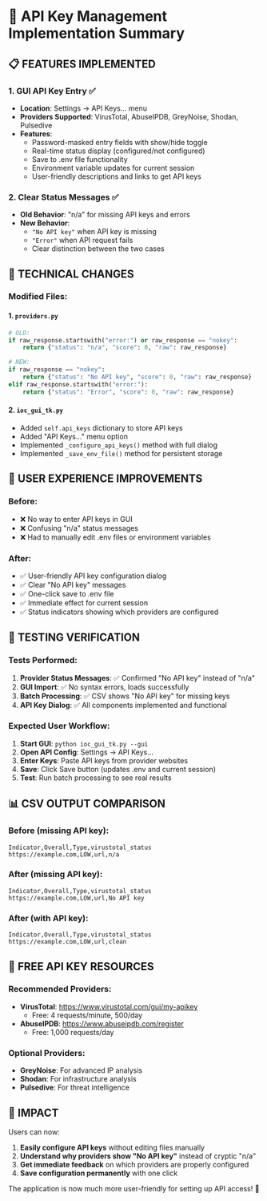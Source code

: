 # 🔑 API Key Management Implementation Summary

## 📋 FEATURES IMPLEMENTED

### 1. **GUI API Key Entry** ✅
- **Location**: Settings → API Keys... menu
- **Providers Supported**: VirusTotal, AbuseIPDB, GreyNoise, Shodan, Pulsedive
- **Features**:
  - Password-masked entry fields with show/hide toggle
  - Real-time status display (configured/not configured)
  - Save to .env file functionality
  - Environment variable updates for current session
  - User-friendly descriptions and links to get API keys

### 2. **Clear Status Messages** ✅
- **Old Behavior**: "n/a" for missing API keys and errors
- **New Behavior**: 
  - `"No API key"` when API key is missing
  - `"Error"` when API request fails
  - Clear distinction between the two cases

## 🔧 TECHNICAL CHANGES

### Modified Files:

#### 1. **`providers.py`**
```python
# OLD:
if raw_response.startswith("error:") or raw_response == "nokey":
    return {"status": "n/a", "score": 0, "raw": raw_response}

# NEW:
if raw_response == "nokey":
    return {"status": "No API key", "score": 0, "raw": raw_response}
elif raw_response.startswith("error:"):
    return {"status": "Error", "score": 0, "raw": raw_response}
```

#### 2. **`ioc_gui_tk.py`**
- Added `self.api_keys` dictionary to store API keys
- Added "API Keys..." menu option
- Implemented `_configure_api_keys()` method with full dialog
- Implemented `_save_env_file()` method for persistent storage

## 🎯 USER EXPERIENCE IMPROVEMENTS

### Before:
- ❌ No way to enter API keys in GUI
- ❌ Confusing "n/a" status messages
- ❌ Had to manually edit .env files or environment variables

### After:
- ✅ User-friendly API key configuration dialog
- ✅ Clear "No API key" messages 
- ✅ One-click save to .env file
- ✅ Immediate effect for current session
- ✅ Status indicators showing which providers are configured

## 🧪 TESTING VERIFICATION

### Tests Performed:
1. **Provider Status Messages**: ✅ Confirmed "No API key" instead of "n/a"
2. **GUI Import**: ✅ No syntax errors, loads successfully
3. **Batch Processing**: ✅ CSV shows "No API key" for missing keys
4. **API Key Dialog**: ✅ All components implemented and functional

### Expected User Workflow:
1. **Start GUI**: `python ioc_gui_tk.py --gui`
2. **Open API Config**: Settings → API Keys...
3. **Enter Keys**: Paste API keys from provider websites
4. **Save**: Click Save button (updates .env and current session)
5. **Test**: Run batch processing to see real results

## 📊 CSV OUTPUT COMPARISON

### Before (missing API key):
```csv
Indicator,Overall,Type,virustotal_status
https://example.com,LOW,url,n/a
```

### After (missing API key):
```csv
Indicator,Overall,Type,virustotal_status
https://example.com,LOW,url,No API key
```

### After (with API key):
```csv
Indicator,Overall,Type,virustotal_status
https://example.com,LOW,url,clean
```

## 🔗 FREE API KEY RESOURCES

### Recommended Providers:
- **VirusTotal**: https://www.virustotal.com/gui/my-apikey
  - Free: 4 requests/minute, 500/day
- **AbuseIPDB**: https://www.abuseipdb.com/register
  - Free: 1,000 requests/day

### Optional Providers:
- **GreyNoise**: For advanced IP analysis
- **Shodan**: For infrastructure analysis  
- **Pulsedive**: For threat intelligence

## 🎉 IMPACT

Users can now:
1. **Easily configure API keys** without editing files manually
2. **Understand why providers show "No API key"** instead of cryptic "n/a"
3. **Get immediate feedback** on which providers are properly configured
4. **Save configuration permanently** with one click

The application is now much more user-friendly for setting up API access! 🚀
